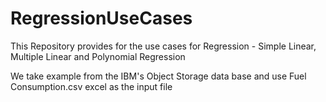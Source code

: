 # RegressionUseCases
This Repository provides for the use cases for Regression - Simple Linear, Multiple Linear and Polynomial Regression

We take example from the IBM's Object Storage data base and use Fuel Consumption.csv excel as the input file
